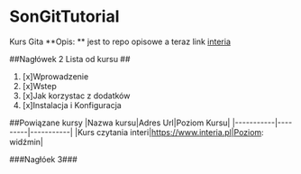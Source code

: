 # SonGitTutorial
Kurs Gita
**Opis: ** jest to repo opisowe
a teraz link [interia](https://www.interia.pl)

##Nagłówek 2 Lista od kursu ##
1. [x]Wprowadzenie  
2. [x]Wstep  
3. [x]Jak korzystac z dodatków  
4. [x]Instalacja i Konfiguracja  

##Powiązane kursy
|Nazwa kursu|Adres Url|Poziom Kursu|
|-----------|---------|-----------|
|Kurs czytania interi|https://www.interia.pl|Poziom: widźmin|

###Nagłóek 3###
